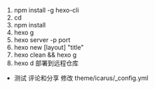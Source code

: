 1. npm install -g hexo-cli
2. cd 
3. npm install
4. hexo g
5. hexo server -p port
6. hexo new [layout] "title"
7. hexo clean && hexo g
8. hexo d 部署到远程仓库
- 测试 评论和分享 修改 theme/icarus/_config.yml 